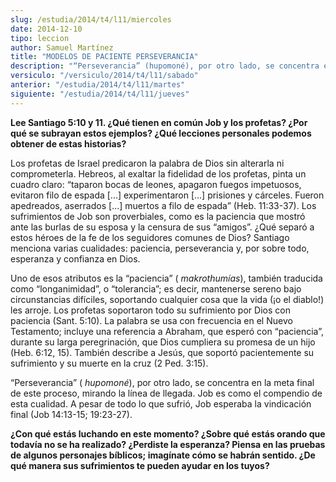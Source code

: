 ```yaml
---
slug: /estudia/2014/t4/l11/miercoles
date: 2014-12-10
tipo: leccion
author: Samuel Martínez
title: "MODELOS DE PACIENTE PERSEVERANCIA"
description: "“Perseverancia” (hupomoné), por otro lado, se concentra en la meta final de este proceso, mirando la línea de llegada. Job es como el compendio de esta cualidad. A pesar de todo lo que sufrió, Job esperaba la vindicación final (Job 14:13-15; 19:23-27)."
versiculo: "/versiculo/2014/t4/l11/sabado"
anterior: "/estudia/2014/t4/l11/martes"
siguiente: "/estudia/2014/t4/l11/jueves"
---
```


**Lee Santiago 5:10 y 11. ¿Qué tienen en común Job y los profetas? ¿Por qué se subrayan estos ejemplos? ¿Qué lecciones personales podemos obtener de estas historias?**

Los profetas de Israel predicaron la palabra de Dios sin alterarla ni comprometerla. Hebreos, al exaltar la fidelidad de los profetas, pinta un cuadro claro: “taparon bocas de leones, apagaron fuegos impetuosos, evitaron filo de espada [...] experimentaron [...] prisiones y cárceles. Fueron apedreados, aserrados [...] muertos a filo de espada” (Heb. 11:33-37). Los sufrimientos de Job son proverbiales, como es la paciencia que mostró ante las burlas de su esposa y la censura de sus “amigos”. ¿Qué separó a estos héroes de la fe de los seguidores comunes de Dios? Santiago menciona varias cualidades: paciencia, perseverancia y, por sobre todo, esperanza y confianza en Dios.

Uno de esos atributos es la “paciencia” ( _makrothumías_), también traducida como “longanimidad”, o “tolerancia”; es decir, mantenerse sereno bajo circunstancias difíciles, soportando cualquier cosa que la vida (¡o el diablo!) les arroje. Los profetas soportaron todo su sufrimiento por Dios con paciencia (Sant. 5:10). La palabra se usa con frecuencia en el Nuevo Testamento; incluye una referencia a Abraham, que esperó con “paciencia”, durante su larga peregrinación, que Dios cumpliera su promesa de un hijo (Heb. 6:12, 15). También describe a Jesús, que soportó pacientemente su sufrimiento y su muerte en la cruz (2 Ped. 3:15).

“Perseverancia” ( _hupomoné_), por otro lado, se concentra en la meta final de este proceso, mirando la línea de llegada. Job es como el compendio de esta cualidad. A pesar de todo lo que sufrió, Job esperaba la vindicación final (Job 14:13-15; 19:23-27).

**¿Con qué estás luchando en este momento? ¿Sobre qué estás orando que todavía no se ha realizado? ¿Perdiste la esperanza? Piensa en las pruebas de algunos personajes bíblicos; imagínate cómo se habrán sentido. ¿De qué manera sus sufrimientos te pueden ayudar en los tuyos?**
